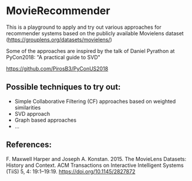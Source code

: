 # MovieRecommender
This is a playground to apply and try out various approaches for recommender systems based on the publicly available Movielens dataset (https://grouplens.org/datasets/movielens/) 

Some of the approaches are inspired by the talk of Daniel Pyrathon at PyCon2018: "A practical guide to SVD"

https://github.com/PirosB3/PyConUS2018




## Possible techniques to try out:
- Simple Collaborative Filtering (CF) approaches based on weighted similarities
- SVD approach
- Graph based approaches
- ...




## References:
F. Maxwell Harper and Joseph A. Konstan. 2015. The MovieLens Datasets: History and Context. ACM Transactions on Interactive Intelligent Systems (TiiS) 5, 4: 19:1–19:19. <https://doi.org/10.1145/2827872>



